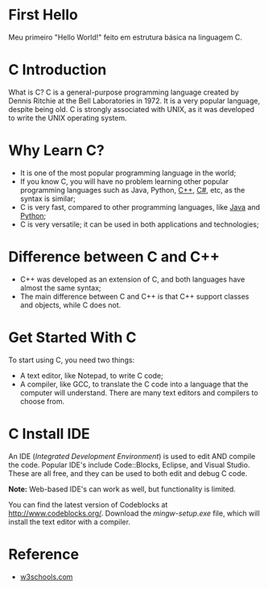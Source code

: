 # First Hello
Meu primeiro "Hello World!" feito em estrutura básica na linguagem C.

# C Introduction
What is C?
C is a general-purpose programming language created by Dennis Ritchie at the Bell Laboratories in 1972.
It is a very popular language, despite being old.
C is strongly associated with UNIX, as it was developed to write the UNIX operating system.

# Why Learn C?
- It is one of the most popular programming language in the world;
- If you know C, you will have no problem learning other popular programming languages such as Java, Python, [C++](https://www.w3schools.com/cpp/default.asp), [C#](https://www.w3schools.com/cs/index.php), etc, as the syntax is similar;
- C is very fast, compared to other programming languages, like [Java](https://www.w3schools.com/java/default.asp) and [Python](https://www.w3schools.com/python/default.asp);
- C is very versatile; it can be used in both applications and technologies;

# Difference between C and C++
- C++ was developed as an extension of C, and both languages have almost the same syntax;
- The main difference between C and C++ is that C++ support classes and objects, while C does not.

# Get Started With C
To start using C, you need two things:
- A text editor, like Notepad, to write C code;
- A compiler, like GCC, to translate the C code into a language that the computer will understand.
There are many text editors and compilers to choose from.

# C Install IDE
An IDE (*Integrated Development Environment*) is used to edit AND compile the code.
Popular IDE's include Code::Blocks, Eclipse, and Visual Studio. These are all free, and they can be used to both edit and debug C code.

**Note:** Web-based IDE's can work as well, but functionality is limited.

You can find the latest version of Codeblocks at http://www.codeblocks.org/. Download the *mingw-setup.exe* file, which will install the text editor with a compiler.

# Reference
 - [w3schools.com](https://www.w3schools.com/c/c_intro.php)
